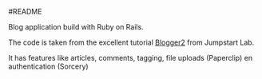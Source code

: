 #README

Blog application build with Ruby on Rails.

The code is taken from the excellent tutorial
[Blogger2](http://tutorials.jumpstartlab.com/projects/blogger.html#blogger-2)
from Jumpstart Lab.

It has features like articles, comments, tagging, file uploads (Paperclip) en
authentication (Sorcery)
